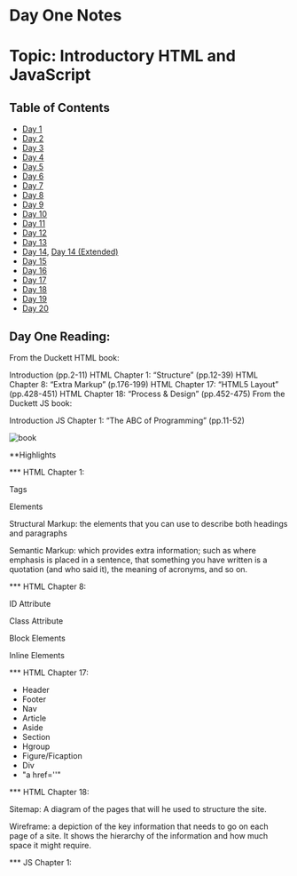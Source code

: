 # Day One Notes


# Topic: Introductory HTML and JavaScript

## Table of Contents

- [Day 1](class-01.md)
- [Day 2](class-02.md)
- [Day 3](class-03.md)
- [Day 4](class-04.md)
- [Day 5](class-05.md)
- [Day 6](class-06.md)
- [Day 7](class-07.md)
- [Day 8](class-08.md)
- [Day 9](class-09.md)
- [Day 10](class-10.md)
- [Day 11](class-11.md)
- [Day 12](class-12.md)
- [Day 13](class-13.md)
- [Day 14](class-14.md), [Day 14 (Extended)](class-14b.md)
- [Day 15](class-15.md)
- [Day 16](class-16.md)
- [Day 17](class-17.md)
- [Day 18](class-18.md)
- [Day 19](class-19.md)
- [Day 20](class-20.md)


## Day One Reading:

From the Duckett HTML book:

Introduction (pp.2-11)
HTML Chapter 1: “Structure” (pp.12-39)
HTML Chapter 8: “Extra Markup” (p.176-199)
HTML Chapter 17: “HTML5 Layout” (pp.428-451)
HTML Chapter 18: “Process & Design” (pp.452-475)
From the Duckett JS book:

Introduction
JS Chapter 1: “The ABC of Programming” (pp.11-52)





![book](https://external-content.duckduckgo.com/iu/?u=http%3A%2F%2Fprodimage.images-bn.com%2Fpimages%2F9781118907443_p0_v1_s1200x630.jpg&f=1&nofb=1)

**Highlights

*** HTML Chapter 1:

  Tags
  
  Elements
  
  Structural Markup: the elements that you can use to describe both    headings and paragraphs
 
  Semantic Markup: which provides extra information; such as where emphasis is placed in a sentence, that something you have written is a quotation (and who said it), the meaning of acronyms, and so on.

*** HTML Chapter 8:

  ID Attribute

  Class Attribute

  Block Elements

  Inline Elements

*** HTML Chapter 17:

  - Header
  - Footer
  - Nav
  - Article
  - Aside
  - Section
  - Hgroup
  - Figure/Ficaption
  - Div
  - "a href=''"

*** HTML Chapter 18:

  Sitemap: A diagram of the pages that will he used to structure the site.

  Wireframe: a depiction of the key information that needs to go on each page of a site. It shows the hierarchy of the information and how much space it might require.

*** JS Chapter 1:
